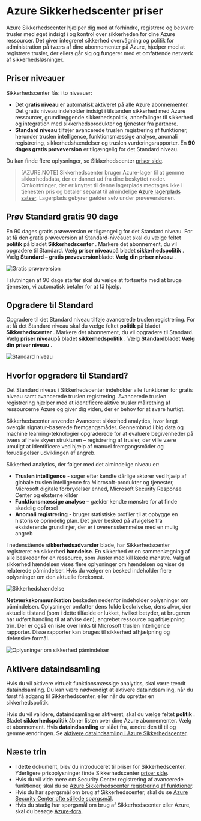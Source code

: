 <properties
   pageTitle="Sikkerhedscenter priser | Microsoft Azure"
   description="I denne artikel indeholder oplysninger om priser for Azure Sikkerhedscenter."
   services="security-center"
   documentationCenter="na"
   authors="TerryLanfear"
   manager="MBaldwin"
   editor=""/>

<tags
   ms.service="security-center"
   ms.devlang="na"
   ms.topic="article"
   ms.tgt_pltfrm="na"
   ms.workload="na"
   ms.date="10/12/2016"
   ms.author="terrylan"/>

# <a name="azure-security-center-pricing"></a>Azure Sikkerhedscenter priser

Azure Sikkerhedscenter hjælper dig med at forhindre, registrere og besvare trusler med øget indsigt i og kontrol over sikkerheden for dine Azure ressourcer. Det giver integreret sikkerhed overvågning og politik for administration på tværs af dine abonnementer på Azure, hjælper med at registrere trusler, der ellers går sig og fungerer med et omfattende netværk af sikkerhedsløsninger.

## <a name="pricing-tiers"></a>Priser niveauer

Sikkerhedscenter fås i to niveauer:

- Det **gratis niveau** er automatisk aktiveret på alle Azure abonnementer. Det gratis niveau indeholder indsigt i tilstanden sikkerhed med Azure ressourcer, grundlæggende sikkerhedspolitik, anbefalinger til sikkerhed og integration med sikkerhedsprodukter og tjenester fra partnere.
- **Standard niveau** tilføjer avancerede truslen registrering af funktioner, herunder truslen intelligence, funktionsmæssige analyse, anomali registrering, sikkerhedshændelser og truslen vurderingsrapporter. En **90 dages gratis prøveversion** er tilgængelig for det Standard niveau.

Du kan finde flere oplysninger, se Sikkerhedscenter [priser side](https://azure.microsoft.com/pricing/details/security-center/).

> [AZURE.NOTE] Sikkerhedscenter bruger Azure-lager til at gemme sikkerhedsdata, der er dannet ud fra dine beskyttet noder. Omkostninger, der er knyttet til denne lagerplads medtages ikke i tjenesten pris og betaler separat til almindelige [Azure lagerplads satser](https://azure.microsoft.com/pricing/details/storage/blobs/). Lagerplads gebyrer gælder selv under prøveversionen.

## <a name="try-standard-free-for-90-days"></a>Prøv Standard gratis 90 dage

En 90 dages gratis prøveversion er tilgængelig for det Standard niveau. For at få den gratis prøveversion af Standard-niveauet skal du vælge feltet **politik** på bladet **Sikkerhedscenter** . Markere det abonnement, du vil opgradere til Standard. Vælg **priser niveau**på bladet **sikkerhedspolitik** . Vælg **Standard – gratis prøveversion**bladet **Vælg din priser niveau** .

![Gratis prøveversion][1]

I slutningen af 90 dage starter skal du vælge at fortsætte med at bruge tjenesten, vi automatisk betaler for at få hjælp.

## <a name="upgrade-to-standard"></a>Opgradere til Standard

Opgradere til det Standard niveau tilføje avancerede truslen registrering. For at få det Standard niveau skal du vælge feltet **politik** på bladet **Sikkerhedscenter** . Markere det abonnement, du vil opgradere til Standard. Vælg **priser niveau**på bladet **sikkerhedspolitik** . Vælg **Standard**bladet **Vælg din priser niveau** .

![Standard niveau][2]

## <a name="why-upgrade-to-standard"></a>Hvorfor opgradere til Standard?

Det Standard niveau i Sikkerhedscenter indeholder alle funktioner for gratis niveau samt avancerede truslen registrering. Avancerede truslen registrering hjælper med at identificere aktive trusler målretning af ressourcerne Azure og giver dig viden, der er behov for at svare hurtigt.

Sikkerhedscenter anvender Avanceret sikkerhed analytics, hvor langt overgår signatur-baserede fremgangsmåder. Gennembrud i big data og machine learning-teknologier opgraderede for at evaluere begivenheder på tværs af hele skyen strukturen – registrering af trusler, der ville være umuligt at identificere ved hjælp af manuel fremgangsmåder og forudsigelser udviklingen af angreb.

Sikkerhed analytics, der følger med det almindelige niveau er:

- **Truslen intelligence** - søger efter kendte dårlige aktører ved hjælp af globale truslen intelligence fra Microsoft-produkter og tjenester, Microsoft digitale forbrydelser enhed, Microsoft Security Response Center og eksterne kilder
- **Funktionsmæssige analyse** – gælder kendte mønstre for at finde skadelig opførsel
- **Anomali registrering** - bruger statistiske profiler til at opbygge en historiske oprindelig plan. Det giver besked på afvigelse fra eksisterende grundlinjer, der er i overensstemmelse med en mulig angreb

I nedenstående **sikkerhedsadvarsler** blade, har Sikkerhedscenter registreret en sikkerhed **hændelse**. En sikkerhed er en sammenlægning af alle beskeder for en ressource, som Juster med kill kæde mønstre. Valg af sikkerhed hændelsen vises flere oplysninger om hændelsen og viser de relaterede påmindelser. Hvis du vælger en besked indeholder flere oplysninger om den aktuelle forekomst.

![Sikkerhedshændelse][3]

**Netværkskommunikation** beskeden nedenfor indeholder oplysninger om påmindelsen. Oplysninger omfatter dens fulde beskrivelse, dens alvor, den aktuelle tilstand (som i dette tilfælde er lukket, hvilket betyder, at brugeren har udført handling til at afvise den), angrebet ressource og afhjælpning trin. Der er også en liste over links til Microsoft truslen Intelligence rapporter. Disse rapporter kan bruges til sikkerhed afhjælpning og defensive formål.

![Oplysninger om sikkerhed påmindelser][4]

## <a name="enable-data-collection"></a>Aktivere dataindsamling

Hvis du vil aktivere virtuelt funktionsmæssige analytics, skal være tændt dataindsamling. Du kan være nødvendigt at aktivere dataindsamling, når du først få adgang til Sikkerhedscenter, eller når du opretter en sikkerhedspolitik.

Hvis du vil validere, dataindsamling er aktiveret, skal du vælge feltet **politik** . Bladet **sikkerhedspolitik** åbner listen over dine Azure abonnementer. Vælg et abonnement. Hvis **dataindsamling** er slået fra, ændre den til til og gemme ændringen. Se [aktivere dataindsamling i Azure Sikkerhedscenter](security-center-enable-data-collection.md).

## <a name="next-steps"></a>Næste trin

- I dette dokument, blev du introduceret til priser for Sikkerhedscenter. Yderligere prisoplysninger finde Sikkerhedscenter [priser side](https://azure.microsoft.com/pricing/details/security-center/).
- Hvis du vil vide mere om Security Center registrering af avancerede funktioner, skal du se [Azure Sikkerhedscenter registrering af funktioner](security-center-detection-capabilities.md).
- Hvis du har spørgsmål om brug af Sikkerhedscenter, skal du se [Azure Security Center ofte stillede spørgsmål](security-center-faq.md).
- Hvis du stadig har spørgsmål om brug af Sikkerhedscenter eller Azure, skal du besøge [Azure-fora](https://social.msdn.microsoft.com/Forums/home?forum=AzureSecurityCenter&filter=alltypes&sort=lastpostdesc).

<!--Image references-->
[1]: ./media/security-center-pricing/free-trial.png
[2]: ./media/security-center-pricing/standard.png
[3]: ./media/security-center-pricing/incident.png
[4]: ./media/security-center-pricing/network-alert.png
